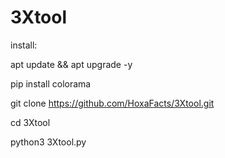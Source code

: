 # 3Xtool

install:


apt update && apt upgrade -y

pip install colorama

git clone https://github.com/HoxaFacts/3Xtool.git

cd 3Xtool

python3 3Xtool.py
